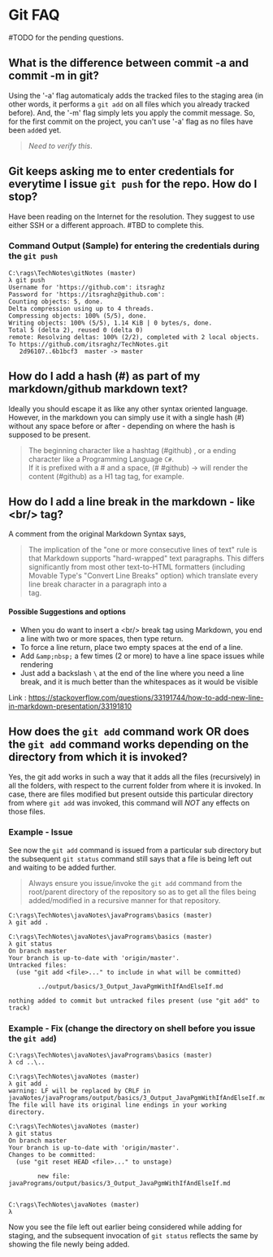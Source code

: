 # Git FAQ

#TODO for the pending questions.

## What is the difference between commit -a and commit -m in git?

   Using the '-a' flag automaticaly adds the tracked files to the staging area (in other words, it performs a `git add` on all files which you already tracked before).  And, the '-m' flag simply lets you apply the commit message.  So, for the first commit on the project, you can't use '-a' flag as no files have been `add`ed yet.
  
   > *Need to verify this*.

## Git keeps asking me to enter credentials for everytime I issue `git push` for the repo. How do I stop?

  Have been reading on the Internet for the resolution. They suggest to use either SSH or a different approach. #TBD to complete this. 

### Command Output (Sample) for entering the credentials during the `git push`
```
C:\rags\TechNotes\gitNotes (master)
λ git push
Username for 'https://github.com': itsraghz
Password for 'https://itsraghz@github.com':
Counting objects: 5, done.
Delta compression using up to 4 threads.
Compressing objects: 100% (5/5), done.
Writing objects: 100% (5/5), 1.14 KiB | 0 bytes/s, done.
Total 5 (delta 2), reused 0 (delta 0)
remote: Resolving deltas: 100% (2/2), completed with 2 local objects.
To https://github.com/itsraghz/TechNotes.git
   2d96107..6b1bcf3  master -> master
```

## How do I add a hash (#) as part of my markdown/github markdown text?
Ideally you should escape it as like any other syntax oriented language. However, in the markdown you can simply use it with a single hash (#) without any
space before or after - depending on where the hash is supposed to be present. 

> The beginning character like a hashtag (#github) , or a ending character like a Programming Language `C#`.  
> If it is prefixed with a # and a space, (# #github) &rarr; will render the content (#github) as a H1 tag tag, for example.

## How do I add a line break in the markdown - like &lt;br/&gt; tag? 

A comment from the original Markdown Syntax says,

> The implication of the "one or more consecutive lines of text" rule is that Markdown supports "hard-wrapped" text paragraphs. This differs significantly from most other text-to-HTML formatters (including Movable Type's "Convert Line Breaks" option) which translate every line break character in a paragraph into a <br /> tag.

#### Possible Suggestions and options

  * When you do want to insert a &lt;br/&gt; break tag using Markdown, you end a line with two or more spaces, then type return.
  * To force a line return, place two empty spaces at the end of a line.
  * Add `&amp;nbsp;` a few times (2 or more) to  have a line space issues while rendering
  * Just add a backslash `\` at the end of the line where you need a line break, and it is much better than the whitespaces as it would be visible


Link : https://stackoverflow.com/questions/33191744/how-to-add-new-line-in-markdown-presentation/33191810

## How does the `git add` command work OR does the `git add` command works depending on the directory from which it is invoked? 

Yes, the git add works in such a way that it adds all the files (recursively) in all the folders, with respect to the current folder from where
it is invoked. In case, there are files modified but present outside this particular directory from where `git add` was invoked, this command
will *NOT* any effects on those files. 

### Example - Issue 

See now the `git add` command is issued from a particular sub directory but the subsequent `git status` command still says that a file is being left out and waiting to be added further. 

> Always ensure you issue/invoke the `git add` command from the root/parent directory of the repository so as to get all the files being added/modified
in a recursive manner for that repository. 

```
C:\rags\TechNotes\javaNotes\javaPrograms\basics (master)
λ git add .

C:\rags\TechNotes\javaNotes\javaPrograms\basics (master)
λ git status
On branch master
Your branch is up-to-date with 'origin/master'.
Untracked files:
  (use "git add <file>..." to include in what will be committed)

        ../output/basics/3_Output_JavaPgmWithIfAndElseIf.md

nothing added to commit but untracked files present (use "git add" to track)
```

### Example - Fix (change the directory on shell before you issue the `git add`)
```
C:\rags\TechNotes\javaNotes\javaPrograms\basics (master)
λ cd ..\..

C:\rags\TechNotes\javaNotes (master)
λ git add .
warning: LF will be replaced by CRLF in javaNotes/javaPrograms/output/basics/3_Output_JavaPgmWithIfAndElseIf.md.
The file will have its original line endings in your working directory.

C:\rags\TechNotes\javaNotes (master)
λ git status
On branch master
Your branch is up-to-date with 'origin/master'.
Changes to be committed:
  (use "git reset HEAD <file>..." to unstage)

        new file:   javaPrograms/output/basics/3_Output_JavaPgmWithIfAndElseIf.md


C:\rags\TechNotes\javaNotes (master)
λ
```

Now you see the file left out earlier being considered while adding for staging, and the subsequent invocation of `git status` reflects the same by showing the file newly being added. 


